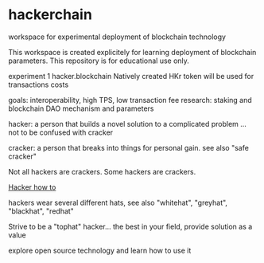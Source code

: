 # hackerchain
workspace for experimental deployment of blockchain technology

This workspace is created explicitely for learning deployment of blockchain parameters. This repository is for educational use only.

experiment 1 hacker.blockchain
Natively created HKr token will be used for transactions costs

goals: interoperability, high TPS, low transaction fee
research: staking and blockchain DAO mechanism and parameters

hacker: a person that builds a novel solution to a complicated problem
... not to be confused with cracker

cracker: a person that breaks into things for personal gain. see also "safe cracker"

Not all hackers are crackers. Some hackers are crackers.

<a href="http://www.catb.org/~esr/faqs/hacker-howto.html#what_is">Hacker how to</a>

hackers wear several different hats, see also "whitehat", "greyhat", "blackhat", "redhat"

Strive to be a "tophat" hacker... the best in your field, provide solution as a value

explore open source technology and learn how to use it
